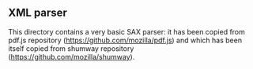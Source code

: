 ## XML parser

This directory contains a very basic SAX parser: it has been copied from pdf.js repository (https://github.com/mozilla/pdf.js) and which has been itself copied from shumway repository (https://github.com/mozilla/shumway).
